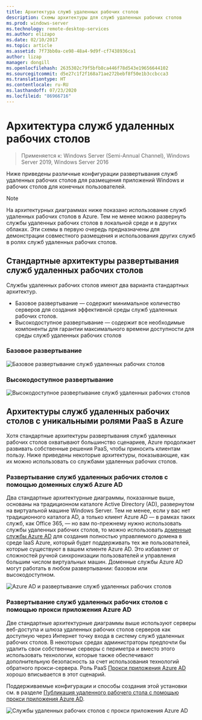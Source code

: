 ```yaml
---
title: Архитектура служб удаленных рабочих столов
description: Схемы архитектуры для служб удаленных рабочих столов
ms.prod: windows-server
ms.technology: remote-desktop-services
ms.author: elizapo
ms.date: 02/10/2017
ms.topic: article
ms.assetid: 7f73bb0a-ce98-48a4-9d9f-cf7438936ca1
author: lizap
manager: dongill
ms.openlocfilehash: 2635302c79f5bfb8ca446f78d543e19656644102
ms.sourcegitcommit: d5e27c1f2f168a71ae272bebf8f50e1b3ccbcca3
ms.translationtype: HT
ms.contentlocale: ru-RU
ms.lasthandoff: 07/23/2020
ms.locfileid: "86966716"
---
```

# <a name="remote-desktop-services-architecture"></a>Архитектура служб удаленных рабочих столов

>Применяется к: Windows Server (Semi-Annual Channel), Windows Server 2019, Windows Server 2016

Ниже приведены различные конфигурации развертывания служб удаленных рабочих столов для размещения приложений Windows и рабочих столов для конечных пользователей.

>[!NOTE]
> На архитектурных диаграммах ниже показано использование служб удаленных рабочих столов в Azure. Тем не менее можно развернуть службы удаленных рабочих столов в локальной среде и в других облаках. Эти схемы в первую очередь предназначены для демонстрации совместного размещения и использования других служб в ролях служб удаленных рабочих столов.

## <a name="standard-rds-deployment-architectures"></a>Стандартные архитектуры развертывания служб удаленных рабочих столов

Службы удаленных рабочих столов имеют два варианта стандартных архитектур.
-    Базовое развертывание — содержит минимальное количество серверов для создания эффективной среды служб удаленных рабочих столов.
-    Высокодоступное развертывание — содержит все необходимые компоненты для гарантии максимального времени доступности для среды служб удаленных рабочих столов

### <a name="basic-deployment"></a>Базовое развертывание

![Базовое развертывание служб удаленных рабочих столов](./media/basic-rds.png)

### <a name="highly-available-deployment"></a>Высокодоступное развертывание

![Высокодоступное развертывание служб удаленных рабочих столов](./media/ha-rds.png)

## <a name="rds-architectures-with-unique-azure-paas-roles"></a>Архитектуры служб удаленных рабочих столов с уникальными ролями PaaS в Azure

Хотя стандартные архитектуры развертывания служб удаленных рабочих столов охватывают большинство сценариев, Azure продолжает развивать собственные решения PaaS, чтобы приносить клиентам пользу. Ниже приведены некоторые архитектуры, показывающие, как их можно использовать со службами удаленных рабочих столов.

### <a name="rds-deployment-with-azure-ad-domain-services"></a>Развертывание служб удаленных рабочих столов с помощью доменных служб Azure AD

Два стандартные архитектурные диаграммы, показанные выше, основаны на традиционном каталоге Active Directory (AD), развернутом на виртуальной машине Windows Server. Тем не менее, если у вас нет традиционного каталога AD, а только клиент Azure AD — в рамках таких служб, как Office 365, — но вам по-прежнему нужно использовать службы удаленных рабочих столов, то можно использовать [доменные службы Azure AD](/azure/active-directory-domain-services/active-directory-ds-overview) для создания полностью управляемого домена в среде IaaS Azure, который будет поддерживать тех же пользователей, которые существуют в вашем клиенте Azure AD. Это избавляет от сложностей ручной синхронизации пользователей и управления большим числом виртуальных машин. Доменные службы Azure AD могут работать в любом развертывании: базовом или высокодоступном.

![Azure AD и развертывание служб удаленных рабочих столов](./media/aadds-rds.png)

### <a name="rds-deployment-with-azure-ad-application-proxy"></a>Развертывание служб удаленных рабочих столов с помощью прокси приложения Azure AD

Две стандартные архитектурные диаграммы выше используют серверы веб-доступа и шлюза удаленных рабочих столов серверов как доступную через Интернет точку входа в систему служб удаленных рабочих столов. В некоторых средах администраторы предпочли бы удалить свои собственные серверы с периметра и вместо этого использовать технологии, которые также обеспечивают дополнительную безопасность за счет использования технологий обратного прокси-сервера. Роль PaaS [Прокси приложения Azure AD](/azure/active-directory/active-directory-application-proxy-get-started) хорошо вписывается в этот сценарий.

Поддерживаемые конфигурации и способы создания этой установки см. в разделе [Публикация удаленного рабочего стола с помощью прокси приложения Azure AD](/azure/active-directory/application-proxy-publish-remote-desktop).

![Службы удаленных рабочих столов с прокси приложения Azure AD](./media/aadappproxy-rds.png)
